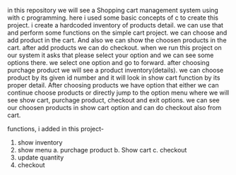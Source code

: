 in this repository we will see a Shopping cart management system using with c programming. here i used some basic concepts of c to create this project.
i create a hardcoded inventory of products detail. we can use that and perform some functions on the  simple cart project. we can choose and add product in
the cart. And also we can show the choosen products in the cart. after add products we can do checkout.
when we run this project on our system it asks that please select your option and we can see some options there. we select one option and go to forward. after choosing purchage product we will see a product inventory(details). we can choose product by its given id number and it will look in show cart function by its proper detail. After choosing products we have option that either we can continue choose products or directly jump to the option menu where we will see show cart, purchage product, checkout and exit options. we can see our choosen products in show cart option and can do checkout also from cart.

functions, i added in this project-
1. show inventory
2. show menu
    a. purchage product
    b. Show cart
    c. checkout
3. update quantity
4. checkout
